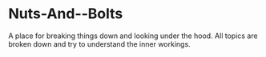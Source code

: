 # Nuts-And--Bolts
A place for breaking things down and looking under the hood. All topics are broken down and try to understand the inner workings.
